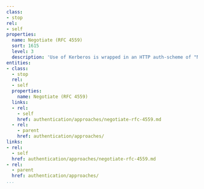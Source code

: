 ```yaml
---
class:
- stop
rel:
- self
properties:
  name: Negotiate (RFC 4559)
  sort: 1615
  level: 3
  description: 'Use of Kerberos is wrapped in an HTTP auth-scheme of "Negotiate". '
entities:
- class:
  - stop
  rel:
  - self
  properties:
    name: Negotiate (RFC 4559)
  links:
  - rel:
    - self
    href: authentication/approaches/negotiate-rfc-4559.md
  - rel:
    - parent
    href: authentication/approaches/
links:
- rel:
  - self
  href: authentication/approaches/negotiate-rfc-4559.md
- rel:
  - parent
  href: authentication/approaches/
...
```

